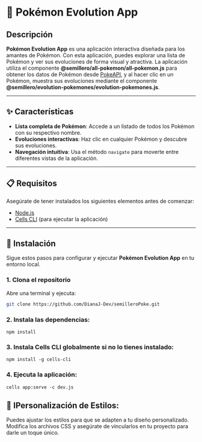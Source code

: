 # 🌟 Pokémon Evolution App

## Descripción

**Pokémon Evolution App** es una aplicación interactiva diseñada para los amantes de Pokémon. Con esta aplicación, puedes explorar una lista de Pokémon y ver sus evoluciones de forma visual y atractiva. La aplicación utiliza el componente **@semillero/all-pokemon/all-pokemon.js** para obtener los datos de Pokémon desde [PokeAPI](https://pokeapi.co/), y al hacer clic en un Pokémon, muestra sus evoluciones mediante el componente **@semillero/evolution-pokemones/evolution-pokemones.js**. 

---

## ✨ Características

- **Lista completa de Pokémon**: Accede a un listado de todos los Pokémon con su respectivo nombre.
- **Evoluciones interactivas**: Haz clic en cualquier Pokémon y descubre sus evoluciones.
- **Navegación intuitiva**: Usa el método `navigate` para moverte entre diferentes vistas de la aplicación.

---

## 📋 Requisitos

Asegúrate de tener instalados los siguientes elementos antes de comenzar:

- [Node.js](https://nodejs.org/)
- [Cells CLI](https://cells.com/) (para ejecutar la aplicación)

---

## 🚀 Instalación

Sigue estos pasos para configurar y ejecutar **Pokémon Evolution App** en tu entorno local.

### 1. Clona el repositorio
Abre una terminal y ejecuta:
```bash
git clone https://github.com/DianaJ-Dev/semilleroPoke.git
```
### 2. Instala las dependencias:

~~~
npm install
~~~

### 3. Instala Cells CLI globalmente si no lo tienes instalado:

~~~
npm install -g cells-cli
~~~

### 4. Ejecuta la aplicación:

~~~
cells app:serve -c dev.js
~~~

## 🎨 IPersonalización de Estilos:

Puedes ajustar los estilos para que se adapten a tu diseño personalizado. Modifica los archivos CSS y asegúrate de vincularlos en tu proyecto para darle un toque único.

